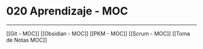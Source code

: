 # 020 Aprendizaje - MOC
---

[[Git - MOC]]
[[Obsidian - MOC]]
[[PKM - MOC]]
[[Scrum - MOC]]
[[Toma de Notas MOC]]
